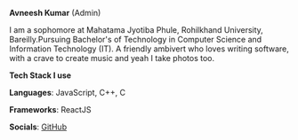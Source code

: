 **Avneesh Kumar** (Admin)

I am a sophomore at Mahatama Jyotiba Phule, Rohilkhand University, Bareilly.Pursuing Bachelor's of Technology in Computer Science and Information Technology (IT).
A friendly ambivert who loves writing software, with a crave to create music and yeah I take photos too.

**Tech Stack I use**

**Languages**: JavaScript, C++, C

**Frameworks**: ReactJS 

**Socials**:
[GitHub](https://github.com/avneeshk021) 

